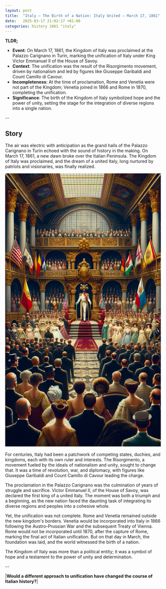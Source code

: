 ```yaml
---
layout: post
title:  "Italy – The Birth of a Nation: Italy United – March 17, 1861"
date:   2025-03-17 21:02:17 +01:00
categories: history 1861 "italy"
---
```


**TLDR;**
- **Event**: On March 17, 1861, the Kingdom of Italy was proclaimed at the Palazzo Carignano in Turin, marking the unification of Italy under King Victor Emmanuel II of the House of Savoy.
- **Context**: The unification was the result of the Risorgimento movement, driven by nationalism and led by figures like Giuseppe Garibaldi and Count Camillo di Cavour.
- **Incompleteness**: At the time of proclamation, Rome and Venetia were not part of the Kingdom; Venetia joined in 1866 and Rome in 1870, completing the unification.
- **Significance**: The birth of the Kingdom of Italy symbolized hope and the power of unity, setting the stage for the integration of diverse regions into a single nation.

--

## Story

The air was electric with anticipation as the grand halls of the Palazzo Carignano in Turin echoed with the sound of history in the making. On March 17, 1861, a new dawn broke over the Italian Peninsula. The Kingdom of Italy was proclaimed, and the dream of a united Italy, long nurtured by patriots and visionaries, was finally realized.

![Image](/assets/images/17_March_4f1811c817ffb6a2bb55dcd065bd7259.png)

For centuries, Italy had been a patchwork of competing states, duchies, and kingdoms, each with its own ruler and interests. The Risorgimento, a movement fueled by the ideals of nationalism and unity, sought to change that. It was a time of revolution, war, and diplomacy, with figures like Giuseppe Garibaldi and Count Camillo di Cavour leading the charge.

The proclamation in the Palazzo Carignano was the culmination of years of struggle and sacrifice. Victor Emmanuel II, of the House of Savoy, was declared the first king of a united Italy. The moment was both a triumph and a beginning, as the new nation faced the daunting task of integrating its diverse regions and peoples into a cohesive whole.

Yet, the unification was not complete. Rome and Venetia remained outside the new kingdom's borders. Venetia would be incorporated into Italy in 1866 following the Austro-Prussian War and the subsequent Treaty of Vienna. Rome would not be incorporated until 1870, after the capture of Rome, marking the final act of Italian unification. But on that day in March, the foundation was laid, and the world witnessed the birth of a nation.

The Kingdom of Italy was more than a political entity; it was a symbol of hope and a testament to the power of unity and determination.

--

|**Would a different approach to unification have changed the course of Italian history?**|

